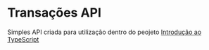 <h1>Transações API</h1>
<p>Simples API criada para utilização dentro do peojeto <a href="https://github.com/RicardinhoFilho/Introdu-oTypeScript">Introdução ao TypeScript</a></p>
